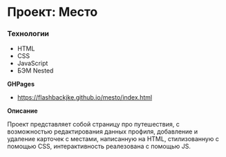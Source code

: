 # Проект: Место

### Технологии

* HTML
* CSS
* JavaScript
* БЭМ Nested

**GHPages**

* https://flashbackjke.github.io/mesto/index.html

**Описание**

Проект представляет собой страницу про путешествия, с возможностью редактирования данных профиля, добавление и удаление карточек с местами, написанную на HTML, стилизованную с помощью CSS, интерактивность реалезована с помощью JS.


